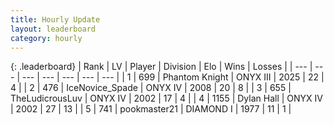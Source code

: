 ```yaml
---
title: Hourly Update
layout: leaderboard
category: hourly
---
```


{: .leaderboard}
| Rank | LV | Player | Division | Elo | Wins | Losses |
| --- | --- | --- | --- | --- | --- | --- |
| <span data-change="0">1</span> | 699 | <span title="ID: 742939">Phantom Knight</span> | ONYX III | <span data-change="-11">2025</span> | <span data-change="0">22</span> | <span data-change="1">4</span> |
| <span data-change="1">2</span> | 476 | <span title="ID: 597289">IceNovice_Spade</span> | ONYX IV | <span data-change="0">2008</span> | <span data-change="0">20</span> | <span data-change="0">8</span> |
| <span data-change="1">3</span> | 655 | <span title="ID: 390615">TheLudicrousLuv</span> | ONYX IV | <span data-change="9">2002</span> | <span data-change="3">17</span> | <span data-change="1">4</span> |
| <span data-change="-2">4</span> | 1155 | <span title="ID: 174294">Dylan Hall</span> | ONYX IV | <span data-change="-7">2002</span> | <span data-change="1">27</span> | <span data-change="1">13</span> |
| <span data-change="0">5</span> | 741 | <span title="ID: 652474">pookmaster21</span> | DIAMOND I | <span data-change="13">1977</span> | <span data-change="3">11</span> | <span data-change="1">1</span> |